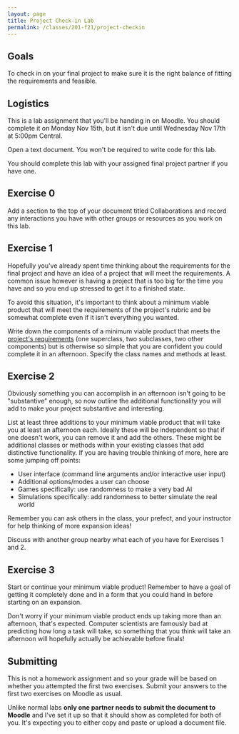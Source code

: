 ```yaml
---
layout: page
title: Project Check-in Lab
permalink: /classes/201-f21/project-checkin
---
```


## Goals
To check in on your final project to make sure it is the right balance of fitting the requirements and feasible.

## Logistics
This is a lab assignment that you'll be handing in on Moodle. You should complete it on Monday Nov 15th, but it isn't due until Wednesday Nov 17th at 5:00pm Central.

Open a text document. You won't be required to write code for this lab.

You should complete this lab with your assigned final project partner if you have one. 

## Exercise 0
Add a section to the top of your document titled Collaborations and record any interactions you have with other groups or resources as you work on this lab.

## Exercise 1
Hopefully you've already spent time thinking about the requirements for the final project and have an idea of a project that will meet the requirements. 
A common issue however is having a project that is too big for the time you have and so you end up stressed to get it to a finished state.

To avoid this situation, it's important to think about a minimum viable product that will meet the requirements of the project's rubric and be somewhat complete even if it isn't everything you wanted.

Write down the components of a minimum viable product that meets the [project's requirements](final-project) (one superclass, two subclasses, two other components) but is otherwise so simple that you are confident you could complete it in an afternoon. Specify the class names and methods at least.

## Exercise 2
Obviously something you can accomplish in an afternoon isn't going to be "substantive" enough, so now outline the additional functionality you will add to make your project substantive and interesting. 

List at least three additions to your minimum viable product that will take you at least an afternoon each. Ideally these will be independent so that if one doesn't work, you can remove it and add the others. These might be additional classes or methods within your existing classes that add distinctive functionality. If you are having trouble thinking of more, here are some jumping off points:

* User interface (command line arguments and/or interactive user input)
* Additional options/modes a user can choose
* Games specifically: use randomness to make a very bad AI
* Simulations specifically: add randomness to better simulate the real world

Remember you can ask others in the class, your prefect, and your instructor for help thinking of more expansion ideas!

Discuss with another group nearby what each of you have for Exercises 1 and 2.

## Exercise 3
Start or continue your minimum viable product! Remember to have a goal of getting it completely done and in a form that you could hand in before starting on an expansion.

Don't worry if your minimum viable product ends up taking more than an afternoon, that's expected. Computer scientists are famously bad at predicting how long a task will take, so something that you think will take an afternoon will hopefully actually be achievable before finals!

## Submitting
This is not a homework assignment and so your grade will be based on whether you attempted the first two exercises. Submit your answers to the first two exercises on Moodle as usual.

Unlike normal labs **only one partner needs to submit the document to Moodle** and I've set it up so that it should show as completed for both of you.
It's expecting you to either copy and paste or upload a document file.